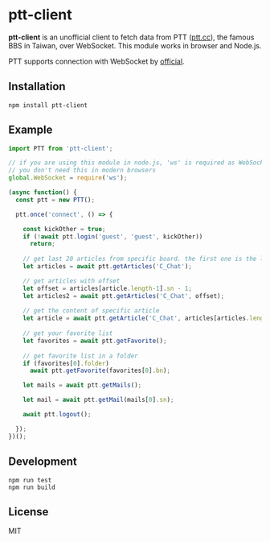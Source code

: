 # ptt-client
**ptt-client** is an unofficial client to fetch data from PTT ([ptt.cc]), the
famous BBS in Taiwan, over WebSocket. This module works in browser and Node.js.

PTT supports connection with WebSocket by [official].

[ptt.cc]: https://www.ptt.cc
[official]: https://www.ptt.cc/bbs/SYSOP/M.1496571808.A.608.html

## Installation
```
npm install ptt-client
```

## Example
```js
import PTT from 'ptt-client';

// if you are using this module in node.js, 'ws' is required as WebSocket polyfill.
// you don't need this in modern browsers
global.WebSocket = require('ws');

(async function() {
  const ptt = new PTT();

  ptt.once('connect', () => {

    const kickOther = true;
    if (!await ptt.login('guest', 'guest', kickOther))
      return;
  
    // get last 20 articles from specific board. the first one is the latest
    let articles = await ptt.getArticles('C_Chat');

    // get articles with offset 
    let offset = articles[article.length-1].sn - 1;
    let articles2 = await ptt.getArticles('C_Chat', offset);
  
    // get the content of specific article
    let article = await ptt.getArticle('C_Chat', articles[articles.length-1].sn);
  
    // get your favorite list
    let favorites = await ptt.getFavorite();
  
    // get favorite list in a folder
    if (favorites[0].folder)
      await ptt.getFavorite(favorites[0].bn);

    let mails = await ptt.getMails();

    let mail = await ptt.getMail(mails[0].sn);

    await ptt.logout();

  });
})();
```

## Development
```
npm run test
npm run build
```

## License
MIT
